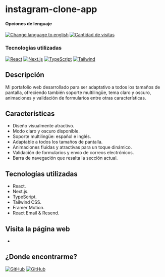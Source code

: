 # instagram-clone-app

<div>
<h4>Opciones de lenguaje</h4>
  <a href="https://github.com/hernanhawryluk/portfolio-nextjs-app/blob/main/README.md"><img alt="Change language to english" src="https://img.shields.io/badge/language-english-yellow.svg"></a>
  <a href="#"><img alt="Cantidad de visitas" src="https://visitor-badge.laobi.icu/badge?page_id=hernanhawryluk.portfolio-nextjs-app"></a>
</div>
<div>
  <h3>Tecnologías utilizadas</h3>
  <a href="#"><img alt="React" src="https://img.shields.io/badge/React-18.2.0-blue?logo=react"></a>
  <a href="#"><img alt="Next.js" src="https://img.shields.io/badge/Next.js-14.0.1-blue?logo=next.js&logoColor=000"></a>
  <a href="#"><img alt="TypeScript" src="https://img.shields.io/badge/TypeScript-5.2.2-blue?logo=typescript"></a>
  <a href="#"><img alt="Tailwind" src="https://img.shields.io/badge/Tailwind--CSS-3.3.5-blue?logo=tailwindcss"></a>
</div>

## Descripción

Mi portafolio web desarrollado para ser adaptativo a todos los tamaños de pantalla, ofreciendo también soporte multilingüe, tema claro y oscuro, animaciones y validación de formularios entre otras características.

## Características

- Diseño visualmente atractivo.
- Modo claro y oscuro disponible.
- Soporte multilingüe: español e inglés.
- Adaptable a todos los tamaños de pantalla.
- Animaciones fluidas y atractivas para un toque dinámico.
- Validación de formularios y envío de correos electrónicos.
- Barra de navegación que resalta la sección actual.

## Tecnologías utilizadas

- React.
- Next.js.
- TypeScript.
- Tailwind CSS.
- Framer Motion.
- React Email & Resend.

## Visita la página web

-

## ¿Donde encontrarme?

<div>
  <a href="https://github.com/hernanhawryluk"><img alt="GitHub" src="https://img.shields.io/badge/GitHub-grey?style=for-the-badge&logo=github"></a>
  <a href="https://www.linkedin.com/in/hernan-hawryluk"><img alt="GitHub" src="https://img.shields.io/badge/LinkedIn-blue?style=for-the-badge&logo=linkedin"></a>
</div>

